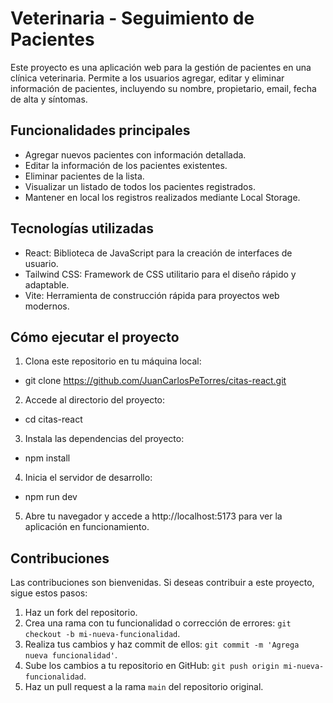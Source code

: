 # Veterinaria - Seguimiento de Pacientes

Este proyecto es una aplicación web para la gestión de pacientes en una clínica veterinaria. Permite a los usuarios agregar, editar y eliminar información de pacientes, incluyendo su nombre, propietario, email, fecha de alta y síntomas.

## Funcionalidades principales

- Agregar nuevos pacientes con información detallada.
- Editar la información de los pacientes existentes.
- Eliminar pacientes de la lista.
- Visualizar un listado de todos los pacientes registrados.
- Mantener en local los registros realizados mediante Local Storage. 

## Tecnologías utilizadas

- React: Biblioteca de JavaScript para la creación de interfaces de usuario.
- Tailwind CSS: Framework de CSS utilitario para el diseño rápido y adaptable.
- Vite: Herramienta de construcción rápida para proyectos web modernos.

## Cómo ejecutar el proyecto

1. Clona este repositorio en tu máquina local:

- git clone https://github.com/JuanCarlosPeTorres/citas-react.git

2. Accede al directorio del proyecto:

- cd citas-react

3. Instala las dependencias del proyecto:

- npm install

4. Inicia el servidor de desarrollo:

- npm run dev

5. Abre tu navegador y accede a http://localhost:5173 para ver la aplicación en funcionamiento.

## Contribuciones

Las contribuciones son bienvenidas. Si deseas contribuir a este proyecto, sigue estos pasos:

1. Haz un fork del repositorio.
2. Crea una rama con tu funcionalidad o corrección de errores: `git checkout -b mi-nueva-funcionalidad`.
3. Realiza tus cambios y haz commit de ellos: `git commit -m 'Agrega nueva funcionalidad'`.
4. Sube los cambios a tu repositorio en GitHub: `git push origin mi-nueva-funcionalidad`.
5. Haz un pull request a la rama `main` del repositorio original.
